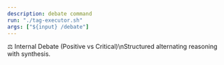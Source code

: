 ```yaml
---
description: debate command
run: "./tag-executor.sh"
args: ["${input} /debate"]
---
```


⚖️ Internal Debate (Positive vs Critical)\nStructured alternating reasoning with synthesis.